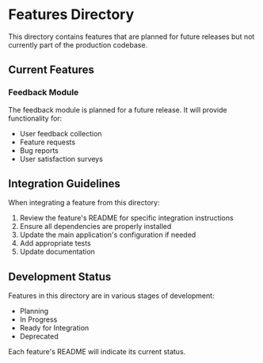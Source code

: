 # Features Directory

This directory contains features that are planned for future releases but not currently part of the production codebase.

## Current Features

### Feedback Module
The feedback module is planned for a future release. It will provide functionality for:
- User feedback collection
- Feature requests
- Bug reports
- User satisfaction surveys

## Integration Guidelines
When integrating a feature from this directory:
1. Review the feature's README for specific integration instructions
2. Ensure all dependencies are properly installed
3. Update the main application's configuration if needed
4. Add appropriate tests
5. Update documentation

## Development Status
Features in this directory are in various stages of development:
- Planning
- In Progress
- Ready for Integration
- Deprecated

Each feature's README will indicate its current status. 